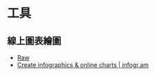 # 工具

## 線上圖表繪圖
* [Raw](http://raw.densitydesign.org/)
* [Create infographics & online charts | infogr.am](https://infogr.am/)